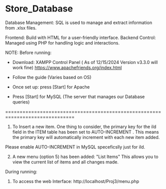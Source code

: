 # Store_Database
Database Management: SQL is used to manage and extract information from .xlsx files.

Frontend: Build with HTML for a user-friendly interface.
Backend Control: Managed using PHP for handling logic and interactions.

NOTE:
Before running:
  * Download: XAMPP Control Panel ( As of 12/15/2024 Version v3.3.0 will work fine)
    https://www.apachefriends.org/index.html
  
  * Follow the guide (Varies based on OS)
  
  *  Once set up: press [Start] for Apache
  * Press [Start] for MySQL (The server that manages our Database queries)

==============================================================================

   1. To Insert a new item.
   One thing to consider, the primary key for the iId field in the ITEM table 
   has been set to AUTO-INCREMENT . This means the primary key will automatically 
   increment with each new item added.

   Please enable AUTO-INCREMENT in MySQL speceficslly just for iId.

   2. A new menu (option 5) has been added: "List Items"
   This allows you to view the current list of items and all changes made.
    
During running:

   1. To access the web Interface: http://localhost/Proj3/menu.php
